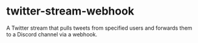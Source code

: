 # twitter-stream-webhook

A Twitter stream that pulls tweets from specified users and forwards them to a Discord channel via a webhook.